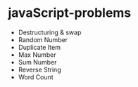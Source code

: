 # javaScript-problems

* Destructuring & swap
* Random Number
* Duplicate Item
* Max Number
* Sum Number
* Reverse String
* Word Count
 
